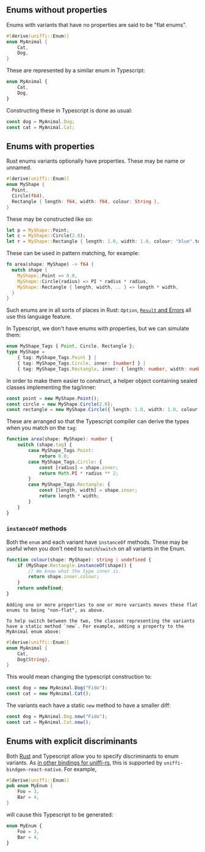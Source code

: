 <!-- toc -->

## Enums without properties

Enums with variants that have no properties are said to be "flat enums".

```rust
#[derive(uniffi::Enum)]
enum MyAnimal {
    Cat,
    Dog,
}
```

These are represented by a similar enum in Typescript:

```typescript
enum MyAnimal {
    Cat,
    Dog,
}
```

Constructing these in Typescript is done as usual:

```typescript
const dog = MyAnimal.Dog;
const cat = MyAnimal.Cat;
```

## Enums with properties

Rust enums variants optionally have properties. These may be name or unnamed.

```rust
#[derive(uniffi::Enum)]
enum MyShape {
  Point,
  Circle(f64),
  Rectangle { length: f64, width: f64, colour: String },
}
```

These may be constructed like so:

```rust
let p = MyShape::Point;
let c = MyShape::Circle(2.0);
let r = MyShape::Rectangle { length: 1.0, width: 1.0, colour: "blue".to_string(), };
```

These can be used in pattern matching, for example:

```rust
fn area(shape: MyShape) -> f64 {
  match shape {
    MyShape::Point => 0.0,
    MyShape::Circle(radius) => PI * radius * radius,
    MyShape::Rectangle { length, width, .. } => length * width,
  }
}
```

Such enums are in all sorts of places in Rust: `Option`, [`Result` and Errors](./errors.md) all use this language feature.

In Typescript, we don't have enums with properties, but we can simulate them:

```ts
enum MyShape_Tags { Point, Circle, Rectangle };
type MyShape =
    { tag: MyShape_Tags.Point } |
    { tag: MyShape_Tags.Circle, inner: [number] } |
    { tag: MyShape_Tags.Rectangle, inner: { length: number, width: number, colour: string }};
```

In order to make them easier to construct, a helper object containing sealed classes implementing the tag/inner:

```ts
const point = new MyShape.Point();
const circle = new MyShape.Circle(2.0);
const rectangle = new MyShape.Circle({ length: 1.0, width: 1.0, colour: "blue" });
```

These are arranged so that the Typescript compiler can derive the types when you match on the `tag`:

```ts
function area(shape: MyShape): number {
    switch (shape.tag) {
        case MyShape_Tags.Point:
            return 0.0;
        case MyShape_Tags.Circle: {
            const [radius] = shape.inner;
            return Math.PI * radius ** 2;
        }
        case MyShape_Tags.Rectangle: {
            const [length, width] = shape.inner;
            return length * width;
        }
    }
}
```

### `instanceOf` methods

Both the `enum` and each variant have `instanceOf` methods. These may be useful when you don't need to `match`/`switch` on all variants in the Enum.

```typescript
function colour(shape: MyShape): string | undefined {
    if (MyShape.Rectangle.instanceOf(shape)) {
        // We know what the type inner is.
        return shape.inner.colour;
    }
    return undefined;
}
```

```admonish tip
Adding one or more properties to one or more variants moves these flat enums to being "non-flat", as above.

To help switch between the two, the classes representing the variants have a static method `new`. For example, adding a property to the MyAnimal enum above:
```

```rust
#[derive(uniffi::Enum)]
enum MyAnimal {
    Cat,
    Dog(String),
}
```

This would mean changing the typescript construction to:

```typescript
const dog = new MyAnimal.Dog("Fido");
const cat = new MyAnimal.Cat();
```

The variants each have a static `new` method to have a smaller diff:

```typescript
const dog = MyAnimal.Dog.new("Fido");
const cat = MyAnimal.Cat.new();
```

## Enums with explicit discriminants

Both [Rust](https://doc.rust-lang.org/reference/items/enumerations.html#discriminants) and Typescript allow you to specify discriminants to enum variants. As [in other bindings for uniffi-rs](https://mozilla.github.io/uniffi-rs/latest/proc_macro/index.html#variant-discriminants), this is supported by `uniffi-bindgen-react-native`. For example,

```rust
#[derive(uniffi::Enum)]
pub enum MyEnum {
    Foo = 3,
    Bar = 4,
}
```

will cause this Typescript to be generated:

```typescript
enum MyEnum {
    Foo = 3,
    Bar = 4,
}
```
